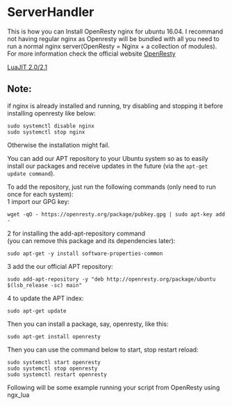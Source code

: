 # ServerHandler

This is how you can Install OpenResty nginx for ubuntu 16.04. I recommand not having regular nginx as Openresty will be bundled with all you need to run a normal nginx server(OpenResty = Nginx + a collection of modules). <br/> For more information check the official website [OpenResty](https://openresty.org/)

[LuaJIT 2.0/2.1](http://luajit.org/luajit.html)

## Note: 
if nginx is already installed and running, try disabling and stopping it before installing openresty like below:
```
sudo systemctl disable nginx
sudo systemctl stop nginx
```
Otherwise the installation might fail.

You can add our APT repository to your Ubuntu system so as to easily install our packages and receive updates in the future (via the ```apt-get update command```).

To add the repository, just run the following commands (only need to run once for each system): <br/>
1 import our GPG key: <br/>
```
wget -qO - https://openresty.org/package/pubkey.gpg | sudo apt-key add -
```

2 for installing the add-apt-repository command <br/>
(you can remove this package and its dependencies later): <br/>
```
sudo apt-get -y install software-properties-common
```

3 add the our official APT repository: <br/>
```
sudo add-apt-repository -y "deb http://openresty.org/package/ubuntu $(lsb_release -sc) main" 
```

4 to update the APT index: <br/>
```
sudo apt-get update
``` 

Then you can install a package, say, openresty, like this: <br/>
```
sudo apt-get install openresty
```

Then you can use the command below to start, stop restart reload:
```
sudo systemctl start openresty
sudo systemctl stop openresty
sudo systemctl restart openresty
```
Following will be some example running your script from OpenResty using ngx_lua
